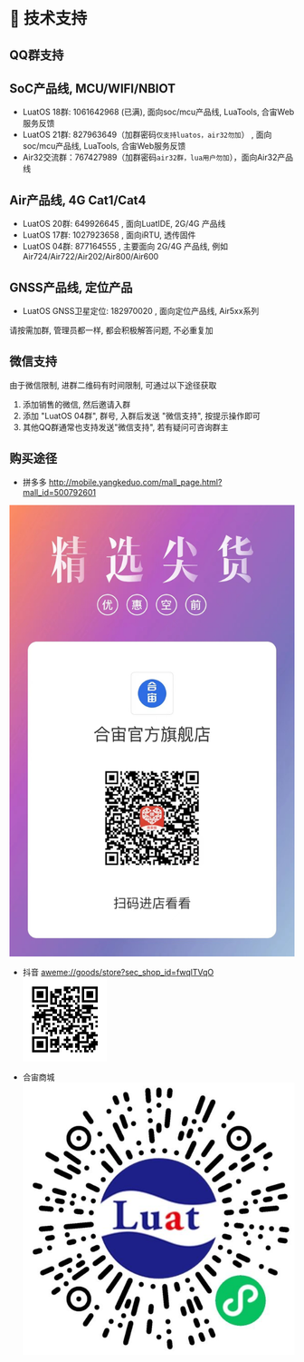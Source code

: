 # 💬 技术支持

## QQ群支持

## SoC产品线, MCU/WIFI/NBIOT
* LuatOS 18群: 1061642968 (已满), 面向soc/mcu产品线, LuaTools, 合宙Web服务反馈
* LuatOS 21群: 827963649（加群密码`仅支持luatos，air32勿加`） , 面向soc/mcu产品线, LuaTools, 合宙Web服务反馈
* Air32交流群：767427989（加群密码`air32群，lua用户勿加`），面向Air32产品线

## Air产品线, 4G Cat1/Cat4
* LuatOS 20群: 649926645  , 面向LuatIDE, 2G/4G 产品线
* LuatOS 17群: 1027923658 , 面向iRTU, 透传固件
* LuatOS 04群: 877164555  , 主要面向 2G/4G 产品线, 例如Air724/Air722/Air202/Air800/Air600

## GNSS产品线, 定位产品
* LuatOS GNSS卫星定位:  182970020 , 面向定位产品线, Air5xx系列

请按需加群, 管理员都一样, 都会积极解答问题, 不必重复加

## 微信支持

由于微信限制, 进群二维码有时间限制, 可通过以下途径获取

1. 添加销售的微信, 然后邀请入群
2. 添加 "LuatOS 04群", 群号, 入群后发送 "微信支持", 按提示操作即可
3. 其他QQ群通常也支持发送"微信支持", 若有疑问可咨询群主

## 购买途径

* 拼多多   http://mobile.yangkeduo.com/mall_page.html?mall_id=500792601

![](pdd.jpg)

* 抖音     [aweme://goods/store?sec_shop_id=fwqlTVqO](aweme://goods/store?sec_shop_id=fwqlTVqO)
![](douyin.png)

* 合宙商城 ![](luatos_shop.jpg)
